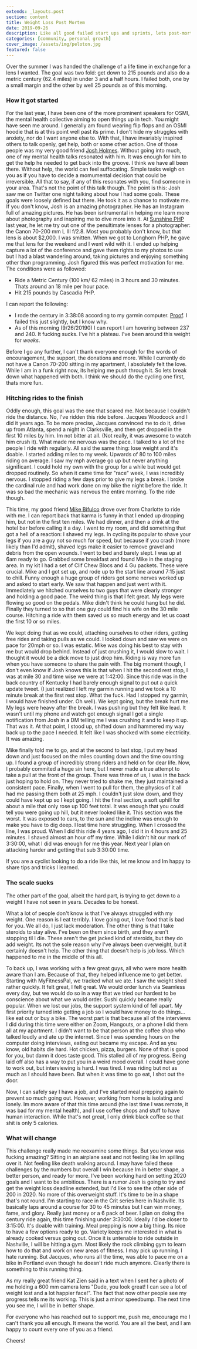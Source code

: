 ```yaml
---
extends: _layouts.post
section: content
title: Weight Loss Post Mortem
date: 2019-09-26
description: Like all good failed start ups and sprints, lets post-mortem my weight loss challenge attempt
categories: [community, personal growth]
cover_image: /assets/img/peloton.jpg
featured: false
---
```


Over the summer I was handed the challenge of a life time in exchange for a lens I wanted. The goal was two fold: get down to 215 pounds and also do a metric century (62.4 miles) in under 3 and a half hours. I failed both, one by a small margin and the other by well 25 pounds as of this morning.

### How it got started

For the last year, I have been one of the more prominent speakers for OSMI, the mental health collective aiming to open things up in tech. You might have seen me around. I generally am found wearing flip flops and an OSMI hoodie that is at this point well past its prime. I don't hide my struggles with anxiety, nor do I want anyone else to. With that, I have invariably inspired others to talk openly, get help, both or some other action. One of those people was my very good friend [Josh Holmes](https://twitter.com/joshholmes). Without going into much, one of my mental health talks resonated with him. It was enough for him to get the help he needed to get back into the groove. I think we have all been there. Without help, the world can feel suffocating. Simple tasks weigh on you as if you have to decide a momumental decision that could be irreversible. All that to say, if any of this resonates with you, find someone in your area. That's not the point of this talk though. The point is this: Josh saw me on Twitter one night talking about how I had some goals. These goals were loosely defined but there. He took it as a chance to motivate me. If you don't know, Josh is an amazing photographer. He has an Instagram full of amazing pictures. He has been isntrumental in helping me learn more about photography and inspiring me to dive more into it. At [Sunshine PHP]('https://2020.sunshinephp.com/register') last year, he let me try out one of the penultimate lenses for a photographer: the Canon 70-200 mm L III f/2.8. Most you probably don't know, but that lens is about $2,000. I was smitten. When we got to Longhorn PHP, he gave me that lens for the weekend and I went wild with it. I ended up helping capture a lot of the conference and gave them rights to my photos to use but I had a blast wandering around, taking pictures and enjoying something other than programming. Josh figured this was perfect motivation for me. The conditions were as followed: 

* Ride a Metric Century (100 km/ 62 miles) in 3 hours and 30 minutes. Thats around an 18 mile per hour pace. 
* Hit 215 pounds by Cascadia PHP. 

I can report the following: 

* I rode the century in 3:38:08 according to my garmin computer. [Proof](https://www.strava.com/activities/2668305047). I failed this just slightly, but I know why. 
* As of this morning (9/26/20190) I can report I am hovering between 237 and 240. It fucking sucks. I've hit a plateau. I've been around this weight for _weeks_. 

Before I go any further, I can't thank everyone enough for the words of encouragement, the support, the donations and more. While I currently do not have a Canon 70-200 sitting in my apartment, I absolutely felt the love. While I am in a funk right now, its helping me push through it. So lets break down what happened with both. I think we should do the cycling one first, thats more fun.

### Hitching rides to the finish

Oddly enough, this goal was the one that scared me. Not because I couldn't ride the distance. No, I've ridden this ride before. Jacques Woodcock and I did it years ago. To be more precise, Jacques convinced me to do it, drive up from Atlanta, spend a night in Clarksville, and then get dropped in the first 10 miles by him. Im not bitter at all. (Not really, it was awesome to watch him crush it). What made me nervous was the pace. I talked to a lot of the people I ride with regularly. All said the same thing: lose weight and it's doable. I started adding miles to my week. Upwards of 80 to 100 miles riding on average. I saw my mph average go up but never anything significant. I could hold my own with the group for a while but would get dropped routinely. So when it came time for "race" week, I was incredibly nervous. I stopped riding a few days prior to give my legs a break. I broke the cardinal rule and had work done on my bike the night before the ride. It was so bad the mechanic was nervous the entire morning. To the ride though.

This time, my good friend [Mike Bifulco](https://twitter.com/irreverentmike) drove over from Charlotte to ride with me. I can report back that karma is funny in that I ended up dropping him, but not in the first ten miles. We had dinner, and then a drink at the hotel bar before calling it a day. I went to my room, and did something that got a hell of a reaction: I shaved my legs. In cycling its popular to shave your legs if you are a guy not so much for speed, but because if you crash (more likely than I'd admit), shaved legs make it easier to remove gravel and debris from the open wounds. I went to bed and barely slept. I was up at 6am ready to go. Grabbed some breakfast and found Mike in the staging area. In my kit I had a set of Clif Chew Blocs and 4 Gu packets. These were crucial. Mike and I got set up, and rode up to the start line around 7:15 just to chill. Funny enough a huge group of riders got some nerves worked up and asked to start early. We saw that happen and just went with it. Immediately we hitched ourselves to two guys that were clearly stronger and holding a good pace. The weird thing is that I felt great. My legs were flowing so good on the pedals. Mike didn't think he could hang but he did. Finally they turned to so that one guy could find his wife on the 30 mile course. Hitching a ride with them saved us so much energy and let us coast the first 10 or so miles. 

We kept doing that as we could, attaching ourselves to other riders, getting free rides and taking pulls as we could. I looked down and saw we were on pace for 20mph or so. I was estatic. Mike was doing his best to stay with me but would drop behind. Instead of just crushing it, I would slow to wait. I thought it would be a dick move to just drop him. Riding is way more fun when you have someone to share the pain with. The big moment though, I don't even know if Josh knows this is that when I hit the second rest stop, I was at mile 30 and time wise we were at 1:42:00. Since this ride was in the back country of Kentucky I had barely enough signal to put out a quick update tweet. (I just realized I left my garmin running and we took a 10 minute break at the first rest stop. What the fuck. Had I stopped my garmin, I would have finished under. Oh well). We kept going, but the break hurt me. My legs were heavy after the break. I was pushing but they felt like lead. It wasn't until my phone and watch got enough signal I got a single notification from Josh in a DM telling me I was crushing it and to keep it up. That was it. At that point, I stood up, shifted down and hammered my way back up to the pace I needed. It felt like I was shocked with some electricity. It was amazing. 

Mike finally told me to go, and at the second to last stop, I put my head down and just focused on the miles counting down and the time counting up. I found a group of incredibly strong riders and held on for dear life. Now, I probably commited a huge sin here, but I never made a true attempt to take a pull at the front of the group. There was three of us, I was in the back just hoping to hold on. They never tried to shake me, they just maintained a consistent pace. Finally, when I went to pull for them, the physics of it all had me passing them both at 25 mph. I couldn't just slow down, and they could have kept up so I kept going. I hit the final section, a soft uphill for about a mile that only rose up 100 feet total. It was enough that you could tell you were going up hill, but it never looked like it. This section was the worst. It was exposed to cars, to the sun and the incline was enough to make you have to dig deep. I lost time here struggling. When I crossed the line, I was proud. When I did this ride 4 years ago, I did it in 4 hours and 25 minutes. I shaved almost an hour off my time. While I didn't hit our mark of 3:30:00, what I did was enough for me this year. Next year I plan on attacking harder and getting that sub 3:30:00 time. 

If you are a cyclist looking to do a ride like this, let me know and Im happy to share tips and tricks I learned. 


### The scale sucks

The other part of the goal, albeit the hard part, is trying to get down to a weight I have not seen in years. Decades to be honest. 

What a lot of people don't know is that I've always struggled with my weight. One reason is I eat terribly. I love going out, I love food that is bad for you. We all do, I just lack moderation. The other thing is that I take steroids to stay alive. I've been on them since birth, and they aren't stopping til I die. These aren't the get jacked kind of steroids, but they do add weight. Its not the sole reason why I've always been overweight, but it certainly doesn't help. The other thing that doesn't help is job loss. Which happened to me in the middle of this all. 

To back up, I was working with a few great guys, all who were more health aware than I am. Because of that, they helped influence me to get better. Starting with MyFitnessPal, we tracked what we ate. I saw the weight shed rather quickly. It felt great, I felt great. We would order lunch via Seamless every day, but we would do so in a way that we tried our hardest to be conscience about what we would order. Sushi quickly became really popular. When we lost our jobs, the support system kind of fell apart. My first priority turned into getting a job so I would have money to do things... like eat out or buy a bike. The worst part is that because all of the interviews I did during this time were either on Zoom, Hangouts, or a phone I did them all at my apartment. I didn't want to be that person at the coffee shop who talked loudly and ate up the internet. Since I was spending hours on the computer doing interviews, eating out became my escape. And as you know, old habits die hard. Hot chicken, pizza, burgers. None of that is good for you, but damn it does taste good. This stalled all of my progress. Being laid off also has a way to put you in a weird mood overall. I could have gone to work out, but interviewing is hard. I was tired. I was riding but not as much as I should have been. But when it was time to go eat, I shot out the door. 

Now, I can safely say I have a job, and I've started meal prepping again to prevent so much going out. However, working from home is isolating and lonely. Im more aware of that this time around (the last time I was remote, it was bad for my mental health), and I use coffee shops and stuff to have human interaction. While that's not great, I only drink black coffee so that shit is only 5 calories. 

### What will change

This challenge really made me reexamine some things. But you know was fucking amazing? Sitting in an airplane seat and not feeling like Im spilling over it. Not feeling like death walking around. I may have failed these challenges by the numbers but overall I win because Im in better shape, a better person, and ready for more. I've been working hard on setting 2020 goals and I want to be ambitious. There is a rumor Josh is going to try and get the weight loss deadline extended, but I'd like to see the other side of 200 in 2020. No more of this overweight stuff. It's time to be in a shape that's not round. I'm starting to race in the Crit series here in Nashville. Its basically laps around a course for 30 to 45 minutes but I can win money, fame, and glory. Really just money or a 6 pack of beer. I plan on doing the century ride again, this time finishing under 3:30:00. Ideally I'd be closer to 3:15:00. It's doable with training. Meal prepping is now a big thing. Its nice to have a few options ready to go. Variety keeps me interested in what is already cooked versus going out. Once it is untenable to ride outside in Nashville, I will be hitting a gym. Most likely the rock climbing gym to learn how to do that and work on new areas of fitness. I may pick up running. I hate running. But Jacques, who runs all the time, was able to pace me on a bike in Portland even though he doesn't ride much anymore. Clearly there is something to this running thing.

As my really great friend Kat Zien said in a text when I sent her a photo of me holding a 600 mm camera lens "Dude, you look great! I can see a lot of weight lost and a lot happier face!". The fact that now other people see my progress tells me its working. This is just a minor speedbump. The next time you see me, I will be in better shape. 

For everyone who has reached out to support me, push me, encourage me I can't thank you all enough. It means the world. You are all the best, and I am happy to count every one of you as a friend. 

Cheers!
